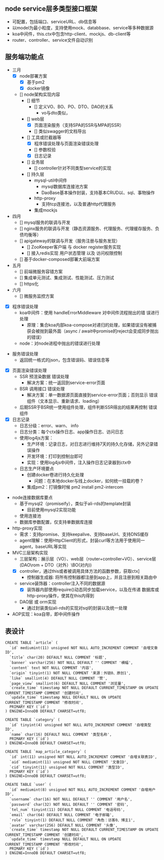 ## node service层多类型接口框架
- 可配置，包括端口、serviceURL、db信息等
- 以model为最小粒度，支持使用mock、databbase、service等多种数据源
- koa中间件，this.ctx中包含http-client、mockjs、db-client等
- router、controller、service文件自动识别

## 服务端功能点
- 三月
    - [x] node部署方案
        - [x] 基于pm2
        - [x] docker镜像
    - [] node架构实现内容
        - [] 细节
            - [] 定义VO、BO、PO、DTO、DAO的关系
                - vo与dto类似，
        - [] web层
            - [x] 页面渲染服务（支持SPA的SSR与MPA的SSR）
            - [] 类似swagger的文档导出
        - [] 工具或拦截器等
            - [x] 程序错误处理与页面渲染错误处理
            - [] 参数校验
            - [x] 日志记录
        - [] 业务层
            - [] controller针对不同类型service的实现
        - [] 持久层
            - mysql-util中间件
                - mysql数据库连接池方案
                - DaoBase基本操作封装，支持基本CRUD以、sql、事物操作
            - http-proxy
                - 支持tcp连接池，以及普通http代理服务
            - 集成mockjs
- 四月
    - [] mysql服务的联调与开发
    - [] nginx服务的联调与开发（静态资源服务、代理服务、代理缓存服务、负债均衡等）
    - [] apigateway的联调与开发（服务注册与服务发现）
        - [] ZooKeeper客户端 与 docker register服务实现
        - [] 接入redis实现 用户状态管理 以及 访问权限控制
    - [] 基于docker-composed部署大前端方案
- 五月
    - [] 前端微服务容错方案
    - [] 集成单元测试、集成测试、性能测试、压力测试
    - [] https化
- 六月
    - [] 微服务监控方案

- [x] 程序错误处理
    - koa中间件：使用 handleErrorMiddleware 对中间件流程抛出的错
    误进行处理
        - 原理：集合koa内部koa-compose对递归的处理，如果错误没有被捕获会被抛到最外面（async / await中promise的reject会变成同步抛出的错误）
    - node：对node进程中抛出的错误进行处理
- 服务错误处理
    - 返回统一格式的json，包含错误码、错误信息等
- [x] 页面渲染错误处理
    - SSR 预渲染数据 错误处理
        - 解决方案：统一返回到service-error页面
    - BSR 调用接口 错误处理
        - 解决方案：单一数据源页面直接到service-error页面；否则显示 错误组件（文本显示、重新请求、loading）
    - 后期SSR于BSR统一使用组件处理，组件判断SSR得出的结果再控制 错误组件
- [x] 日志记录
    - 日志分级：error、warn、 info
    - 日志分类：每个ctx操作日志、app操作日志、访问日志
    - 使用log4js方案：
        - 生产环境：记录日志，对日志进行维持7天的持久化存储，另外记录错误操作
        - 开发环境：打印到控制台即可
        - 实现：使用log4js中间件，注入操作日志记录器到ctx中
    - 日志生产环境要点
        - 创建docker卷进行持久化处理
            - 问题：在本地docker与线上docker，如何统一挂载的卷？
        - 集成pm2：打镜像时候 pm2 install pm2-intercom
- node连接数据库要点
    - 基于mysql2（promiseify），类似于ali-rds的template封装
        - 目前使用mysql2实现功能
    - 使用连接池
    - 数据库参数配置，仅支持单数据库连接
- http-proxy实现
    - 需求：支持promise、支持keepalive、支持baseUrl、支持DNS缓存
    - agent理解：使用HttpClient的形式，封装curl等方法用于使用同一agent，baseURL等实现
- MVC三层架构实现
    - 三层架构：展示层（VO）、web层（router+controller+VO）、service层(DAO\rom + DTO（对外）\BO(对内))
    - [x] controller，通过this或者被调用具体方法的函数参数，获取ctx]
        - 控制器生成器: 将所有控制器都注册到app上，并且注册到相关路由中
    - service装饰器：controller注入不同的数据源
        - [x] 装饰器内部使用require()动态同步加载service，以及在传递 数据库或http-proxy操作，使其在this内得到
    - DAO层 或 orm实现
        - 通过封装类似ali-rds的实现对sql的封装以及统一处理
- AOP实现：koa自带，即中间件操作

## 表设计
```
CREATE TABLE `article` (
  `id` mediumint(11) unsigned NOT NULL AUTO_INCREMENT COMMENT '自增文章ID',
  `title` char(20) DEFAULT NULL COMMENT '标题',
  `banner` varchar(256) NOT NULL DEFAULT '' COMMENT '横幅',
  `content` text NOT NULL COMMENT '内容',
  `origin` tinyint(1) NOT NULL COMMENT '来源：外链0、原创1',
  `like` smallint(4) DEFAULT NULL COMMENT '赞',
  `page_view` smallint(6) DEFAULT NULL COMMENT '浏览量',
  `create_time` timestamp NOT NULL DEFAULT CURRENT_TIMESTAMP ON UPDATE CURRENT_TIMESTAMP COMMENT '创建时间',
  `update_time` timestamp NULL DEFAULT NULL ON UPDATE CURRENT_TIMESTAMP COMMENT '修改时间',
  PRIMARY KEY (`id`)
) ENGINE=InnoDB DEFAULT CHARSET=utf8;

```

```
CREATE TABLE `category` (
  `id` tinyint(4) unsigned NOT NULL AUTO_INCREMENT COMMENT '自增类型ID',
  `name` char(16) DEFAULT NULL COMMENT '类型名称',
  PRIMARY KEY (`id`)
) ENGINE=InnoDB DEFAULT CHARSET=utf8;
```

```
CREATE TABLE `map_article_category` (
  `id` int(11) unsigned NOT NULL AUTO_INCREMENT COMMENT '自增关联表ID',
  `aid` mediumint(11) unsigned NOT NULL COMMENT '文章ID',
  `cid` tinyint(11) unsigned NOT NULL COMMENT '类型ID',
  PRIMARY KEY (`id`)
) ENGINE=InnoDB DEFAULT CHARSET=utf8;
```

```
CREATE TABLE `user` (
  `id` mediumint(8) unsigned NOT NULL AUTO_INCREMENT COMMENT '自增用户ID',
  `username` char(16) NOT NULL DEFAULT '' COMMENT '用户名',
  `password` char(32) NOT NULL DEFAULT '' COMMENT '密码',
  `tel_num` tinyint(11) DEFAULT NULL COMMENT '电话号码',
  `email` char(64) DEFAULT NULL COMMENT '电子邮箱',
  `role` tinyint(1) DEFAULT NULL COMMENT '角色：访客0、博主1',
  `avatar` varchar(256) DEFAULT NULL COMMENT '头像',
  `create_time` timestamp NOT NULL DEFAULT CURRENT_TIMESTAMP ON UPDATE CURRENT_TIMESTAMP COMMENT '创建时间',
  `update_time` timestamp NULL DEFAULT NULL ON UPDATE CURRENT_TIMESTAMP COMMENT '修改时间',
  PRIMARY KEY (`id`)
) ENGINE=InnoDB DEFAULT CHARSET=utf8;
```